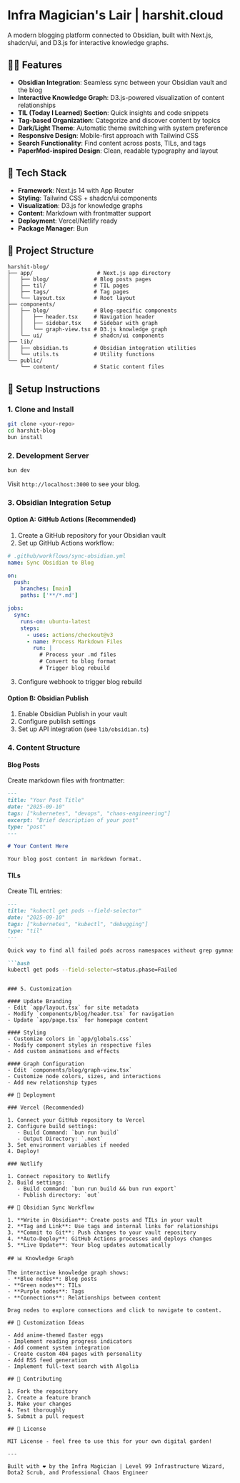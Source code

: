 # Infra Magician's Lair | harshit.cloud

A modern blogging platform connected to Obsidian, built with Next.js, shadcn/ui, and D3.js for interactive knowledge graphs.

## 🧙‍♂️ Features

- **Obsidian Integration**: Seamless sync between your Obsidian vault and the blog
- **Interactive Knowledge Graph**: D3.js-powered visualization of content relationships
- **TIL (Today I Learned) Section**: Quick insights and code snippets
- **Tag-based Organization**: Categorize and discover content by topics
- **Dark/Light Theme**: Automatic theme switching with system preference
- **Responsive Design**: Mobile-first approach with Tailwind CSS
- **Search Functionality**: Find content across posts, TILs, and tags
- **PaperMod-inspired Design**: Clean, readable typography and layout

## 🚀 Tech Stack

- **Framework**: Next.js 14 with App Router
- **Styling**: Tailwind CSS + shadcn/ui components
- **Visualization**: D3.js for knowledge graphs
- **Content**: Markdown with frontmatter support
- **Deployment**: Vercel/Netlify ready
- **Package Manager**: Bun

## 📁 Project Structure

```
harshit-blog/
├── app/                    # Next.js app directory
│   ├── blog/              # Blog posts pages
│   ├── til/               # TIL pages
│   ├── tags/              # Tag pages
│   └── layout.tsx         # Root layout
├── components/
│   ├── blog/              # Blog-specific components
│   │   ├── header.tsx     # Navigation header
│   │   ├── sidebar.tsx    # Sidebar with graph
│   │   └── graph-view.tsx # D3.js knowledge graph
│   └── ui/                # shadcn/ui components
├── lib/
│   ├── obsidian.ts        # Obsidian integration utilities
│   └── utils.ts           # Utility functions
└── public/
    └── content/           # Static content files
```

## 🔧 Setup Instructions

### 1. Clone and Install

```bash
git clone <your-repo>
cd harshit-blog
bun install
```

### 2. Development Server

```bash
bun dev
```

Visit `http://localhost:3000` to see your blog.

### 3. Obsidian Integration Setup

#### Option A: GitHub Actions (Recommended)

1. Create a GitHub repository for your Obsidian vault
2. Set up GitHub Actions workflow:

```yaml
# .github/workflows/sync-obsidian.yml
name: Sync Obsidian to Blog

on:
  push:
    branches: [main]
    paths: ['**/*.md']

jobs:
  sync:
    runs-on: ubuntu-latest
    steps:
      - uses: actions/checkout@v3
      - name: Process Markdown Files
        run: |
          # Process your .md files
          # Convert to blog format
          # Trigger blog rebuild
```

3. Configure webhook to trigger blog rebuild

#### Option B: Obsidian Publish

1. Enable Obsidian Publish in your vault
2. Configure publish settings
3. Set up API integration (see `lib/obsidian.ts`)

### 4. Content Structure

#### Blog Posts
Create markdown files with frontmatter:

```markdown
---
title: "Your Post Title"
date: "2025-09-10"
tags: ["kubernetes", "devops", "chaos-engineering"]
excerpt: "Brief description of your post"
type: "post"
---

# Your Content Here

Your blog post content in markdown format.
```

#### TILs
Create TIL entries:

```markdown
---
title: "kubectl get pods --field-selector"
date: "2025-09-10"
tags: ["kubernetes", "kubectl", "debugging"]
type: "til"
---

Quick way to find all failed pods across namespaces without grep gymnastics.

```bash
kubectl get pods --field-selector=status.phase=Failed
```
```

### 5. Customization

#### Update Branding
- Edit `app/layout.tsx` for site metadata
- Modify `components/blog/header.tsx` for navigation
- Update `app/page.tsx` for homepage content

#### Styling
- Customize colors in `app/globals.css`
- Modify component styles in respective files
- Add custom animations and effects

#### Graph Configuration
- Edit `components/blog/graph-view.tsx`
- Customize node colors, sizes, and interactions
- Add new relationship types

## 🚀 Deployment

### Vercel (Recommended)

1. Connect your GitHub repository to Vercel
2. Configure build settings:
   - Build Command: `bun run build`
   - Output Directory: `.next`
3. Set environment variables if needed
4. Deploy!

### Netlify

1. Connect repository to Netlify
2. Build settings:
   - Build command: `bun run build && bun run export`
   - Publish directory: `out`

## 🔄 Obsidian Sync Workflow

1. **Write in Obsidian**: Create posts and TILs in your vault
2. **Tag and Link**: Use tags and internal links for relationships
3. **Commit to Git**: Push changes to your vault repository
4. **Auto-Deploy**: GitHub Actions processes and deploys changes
5. **Live Update**: Your blog updates automatically

## 📊 Knowledge Graph

The interactive knowledge graph shows:
- **Blue nodes**: Blog posts
- **Green nodes**: TILs
- **Purple nodes**: Tags
- **Connections**: Relationships between content

Drag nodes to explore connections and click to navigate to content.

## 🎨 Customization Ideas

- Add anime-themed Easter eggs
- Implement reading progress indicators
- Add comment system integration
- Create custom 404 pages with personality
- Add RSS feed generation
- Implement full-text search with Algolia

## 🤝 Contributing

1. Fork the repository
2. Create a feature branch
3. Make your changes
4. Test thoroughly
5. Submit a pull request

## 📝 License

MIT License - feel free to use this for your own digital garden!

---

Built with ❤️ by the Infra Magician | Level 99 Infrastructure Wizard, Dota2 Scrub, and Professional Chaos Engineer
